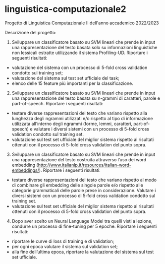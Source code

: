 # linguistica-computazionale2
Progetto di Linguistica Computazionale II dell'anno accademico 2022/2023

Descrizione del progetto: 
1. Sviluppare un classificatore basato su SVM lineari che prende in input una rappresentazione
del testo basata solo su informazioni linguistiche non lessicali estratte utilizzando il sistema
Profiling-UD. Riportare i seguenti risultati:
- valutazione del sistema con un processo di 5-fold cross validation condotto sul training
  set;
- valutazione del sistema sul test set ufficiale del task;
- elenco delle 15 feature più importanti per la classificazione.
2. Sviluppare un classificatore basato su SVM lineari che prende in input una rappresentazione
del testo basata su n-grammi di caratteri, parole e part-of-speech. Riportare i seguenti
risultati:
- testare diverse rappresentazioni del testo che variano rispetto alla lunghezza degli ngrammi utilizzati e/o rispetto al tipo di informazione utilizzata all’interno degli ngrammi (forme, lemmi, caratteri, part-of-speech) e valutare i diversi sistemi con un
  processo di 5-fold cross validation condotto sul training set.
- valutazione sul test set ufficiale del miglior sistema rispetto ai risultati ottenuti con il
  processo di 5-fold cross validation del punto sopra.
3. Sviluppare un classificatore basato su SVM lineari che prende in input una rappresentazione
del testo costruita attraverso l’uso dei word embedding
(http://www.italianlp.it/resources/italian-word-embeddings/). Riportare i seguenti risultati:
- testare diverse rappresentazioni del testo che variano rispetto al modo di combinare gli
  embedding delle singole parole e/o rispetto alle categorie grammaticali delle parole
  prese in considerazione. Valutare i diversi sistemi con un processo di 5-fold cross
  validation condotto sul training set.
- valutazione sul test set ufficiale del miglior sistema rispetto ai risultati ottenuti con il
  processo di 5-fold cross validation del punto sopra.
4. Dopo aver scelto un Neural Language Model tra quelli visti a lezione, condurre un processo
di fine-tuning per 5 epoche. Riportare i seguenti risultati:
- riportare le curve di loss di training e di validation;
- per ogni epoca valutare il sistema sul validation set;
- alla fine dell’ultima epoca, riportare la valutazione del sistema sul test set ufficiale.
